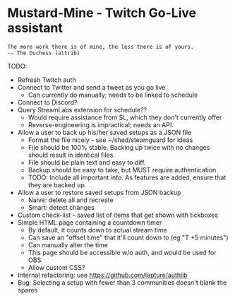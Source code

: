 Mustard-Mine - Twitch Go-Live assistant
=======================================

    The more work there is of mine, the less there is of yours.
    -- The Duchess (attrib)

TODO:

* Refresh Twitch auth
* Connect to Twitter and send a tweet as you go live
  - Can currently do manually; needs to be linked to schedule
* Connect to Discord?
* Query StreamLabs extension for schedule??
  - Would require assistance from SL, which they don't currently offer
  - Reverse-engineering is impractical; needs an API.
* Allow a user to back up his/her saved setups as a JSON file
  - Format the file nicely - see ~/shed/steamguard for ideas
  - File should be 100% stable. Backing up twice with no changes
    should result in identical files.
  - File should be plain text and easy to diff.
  - Backup should be easy to take, but MUST require authentication
  - TODO: Include all important info. As features are added, ensure
    that they are backed up.
* Allow a user to restore saved setups from JSON backup
  - Naive: delete all and recreate
  - Smart: detect changes
* Custom check-list - saved list of items that get shown with tickboxes
* Simple HTML page containing a countdown timer
  - By default, it counts down to actual stream time
  - Can save an "offset time" that it'll count down to (eg "T +5 minutes")
  - Can manually alter the time
  - This page should be accessible w/o auth, and would be used for OBS
  - Allow custom CSS?
* Internal refactoring: use https://github.com/lepture/authlib
* Bug: Selecting a setup with fewer than 3 communities doesn't blank the spares
